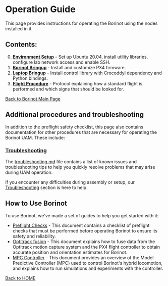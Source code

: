 # Operation Guide

This page provides instructions for operating the Borinot using the nodes installed in it.

## Contents:
0. [**Environment Setup**](0_environment_setup.md) - Set up Ubuntu 20.04, install utility libraries, configure lab network access and enable SSH.  
1. [**Borinot Bringup**](1_borinot_bringup.md) - Install and customize PX4 firmware.
2. [**Laptop Bringup**](2_laptop_bringup.md) - Install control library with Crocoddyl dependency and Python bindings.  
3. [**Flight Procedure**](3_flight_protocol.md) - Protocol explaining how a standard flight is performed and which signs that should be looked for.

[Back to Borinot Main Page](../README.md)



## Additional procedures and troubleshooting

In addition to the preflight safety checklist, this page also contains documentation for other procedures that are necessary for operating the Borinot UAM. These include:




### [Troubleshooting](troubleshooting.md)

The [troubleshooting.md](troubleshooting.md) file contains a list of known issues and troubleshooting tips to help you quickly resolve problems that may arise during UAM operation.


If you encounter any difficulties during assembly or setup, our [Troubleshooting](resource/troubleshooting.md) section is here to help.

## How to Use Borinot
To use Borinot, we've made a set of guides to help you get started with it:

- [Preflight Checks](resource/preflight.md) - This document contains a checklist of preflight checks that must be performed before operating Borinot to ensure its safety and reliability.
- [Optitrack fusion](resource/optitrack.md) - This document explains how to fuse data from the Optitrack motion capture system and the PX4 flight controller to obtain accurate position and orientation estimates for Borinot.
- [MPC Controller](resource/mpc.md) - This document provides an overview of the Model Predictive Controller (MPC) used to control Borinot's hybrid locomotion, and explains how to run simulations and experiments with the controller.

[Back to HOME](../README.md)
